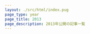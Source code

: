 ```yaml
---
layout: ./src/html/index.pug
page_type: year
page_title: 2013
page_description: 2013年公開の記事一覧
---
```

